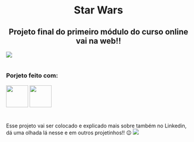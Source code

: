 <h1 align="center"> Star Wars</h1>
<h2 align="center"> Projeto final do primeiro módulo do curso online vai na web!!</h2>



<img src="https://i0.wp.com/cromossomonerd.com.br/wp-content/uploads/2017/04/get.jpg?fit=2880%2C1800&ssl=1">

#

<div>
  <h3>Porjeto feito com:</h3>
  <img src="https://cdn-icons-png.flaticon.com/128/2786/2786969.png"  width= "60vh";
    height="60vh">
    <img src="https://cdn-icons-png.flaticon.com/128/2786/2786979.png" width= "60vh";
    height="60vh">
  
 </div>
 
 #
 
 <div>
  Esse projeto vai ser colocado e explicado mais sobre também no Linkedin, dá uma olhada lá nesse e em outros projetinhos!!  😉
  <a href="https://www.linkedin.com/in/maria-eduarda-fonseca-109862173/" target="_blank"><img src="https://img.shields.io/badge/-LinkedIn-%230077B5?style=for-the-badge&logo=linkedin&logoColor=white" target="_blank"></a> 
</div>
